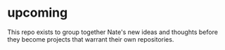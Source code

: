 upcoming
========
This repo exists to group together Nate's new ideas and thoughts before they become projects that warrant their own repositories.
